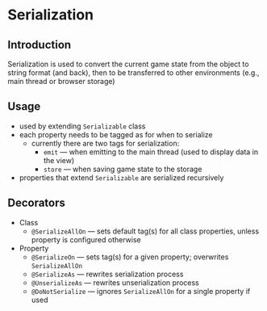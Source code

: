 # Serialization

## Introduction

Serialization is used to convert the current game state from the object to string format (and back), then to be transferred to other environments (e.g., main thread or browser storage)

## Usage

- used by extending `Serializable` class
- each property needs to be tagged as for when to serialize
  - currently there are two tags for serialization:
    - `emit` — when emitting to the main thread (used to display data in the view)
    - `store` — when saving game state to the storage
- properties that extend `Serializable` are serialized recursively

## Decorators

- Class
  - `@SerializeAllOn` — sets default tag(s) for all class properties, unless property is configured otherwise
- Property
  - `@SerializeOn` — sets tag(s) for a given property; overwrites `SerializeAllOn`
  - `@SerializeAs` — rewrites serialization process
  - `@UnserializeAs` — rewrites unserialization process
  - `@DoNotSerialize` — ignores `SerializeAllOn` for a single property if used